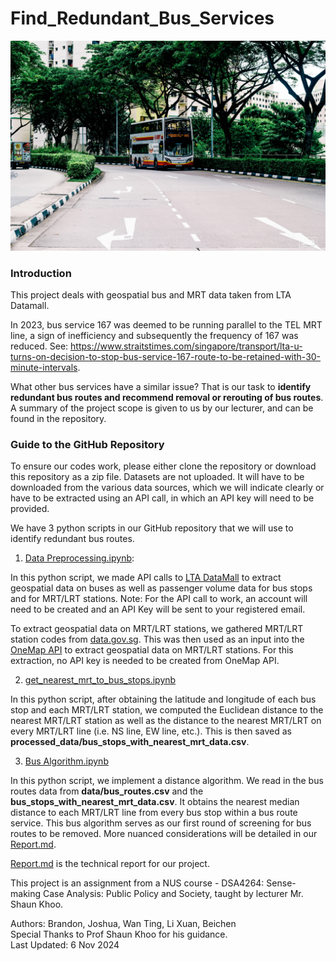 # Find_Redundant_Bus_Services

<p align="center">
<img src = 'images/bus_stock_pic.jpg'>
</p>

### Introduction
This project deals with geospatial bus and MRT data taken from LTA Datamall. 

In 2023, bus service 167 was deemed to be running parallel to the TEL MRT line, a sign of inefficiency and subsequently the frequency of 167 was reduced. See: https://www.straitstimes.com/singapore/transport/lta-u-turns-on-decision-to-stop-bus-service-167-route-to-be-retained-with-30-minute-intervals. 

What other bus services have a similar issue? That is our task to **identify redundant bus routes and recommend removal or rerouting of bus routes**. A summary of the project scope is given to us by our lecturer, and can be found in the repository.

### Guide to the GitHub Repository
To ensure our codes work, please either clone the repository or download this repository as a zip file. Datasets are not uploaded. It will have to be downloaded from the various data sources, which we will indicate clearly or have to be extracted using an API call, in which an API key will need to be provided.

We have 3 python scripts in our GitHub repository that we will use to identify redundant bus routes.

1) [Data Preprocessing.ipynb](https://github.com/brandono7/DSA4264_Geospatial/blob/main/Data%20Prepocessing.ipynb): 

In this python script, we made API calls to [LTA DataMall](https://datamall.lta.gov.sg/content/datamall/en/dynamic-data.html) to extract geospatial data on buses as well as passenger volume data for bus stops and for MRT/LRT stations. Note: For the API call to work, an account will need to be created and an API Key will be sent to your registered email.

To extract geospatial data on MRT/LRT stations, we gathered MRT/LRT station codes from [data.gov.sg](https://data.gov.sg/datasets/d_d312a5b127e1ae74299b8ae664cedd4e/view). This was then used as an input into the [OneMap API](https://www.onemap.gov.sg/apidocs/) to extract geospatial data on MRT/LRT stations. For this extraction, no API key is needed to be created from OneMap API.

2) [get_nearest_mrt_to_bus_stops.ipynb](https://github.com/brandono7/DSA4264_Geospatial/blob/main/get_nearest_mrt_to_bus_stops.ipynb)

In this python script, after obtaining the latitude and longitude of each bus stop and each MRT/LRT station, we computed the Euclidean distance to the nearest MRT/LRT station as well as the distance to the nearest MRT/LRT on every MRT/LRT line (i.e. NS line, EW line, etc.). This is then saved as **processed_data/bus_stops_with_nearest_mrt_data.csv**.

3) [Bus Algorithm.ipynb](https://github.com/brandono7/DSA4264_Geospatial/blob/main/Bus%20Algorithm.ipynb) 

In this python script, we implement a distance algorithm. We read in the bus routes data from **data/bus_routes.csv** and the **bus_stops_with_nearest_mrt_data.csv**. It obtains the nearest median distance to each MRT/LRT line from every bus stop within a bus route service. This bus algorithm serves as our first round of screening for bus routes to be removed. More nuanced considerations will be detailed in our [Report.md](https://github.com/brandono7/DSA4264_Geospatial/blob/main/Report.md).

[Report.md](https://github.com/brandono7/DSA4264_Geospatial/blob/main/Report.md) is the technical report for our project.

This project is an assignment from a NUS course - DSA4264: Sense-making Case Analysis: Public Policy and Society, taught by lecturer Mr. Shaun Khoo.

Authors: Brandon, Joshua, Wan Ting, Li Xuan, Beichen <br>
Special Thanks to Prof Shaun Khoo for his guidance. <br>
Last Updated: 6 Nov 2024
